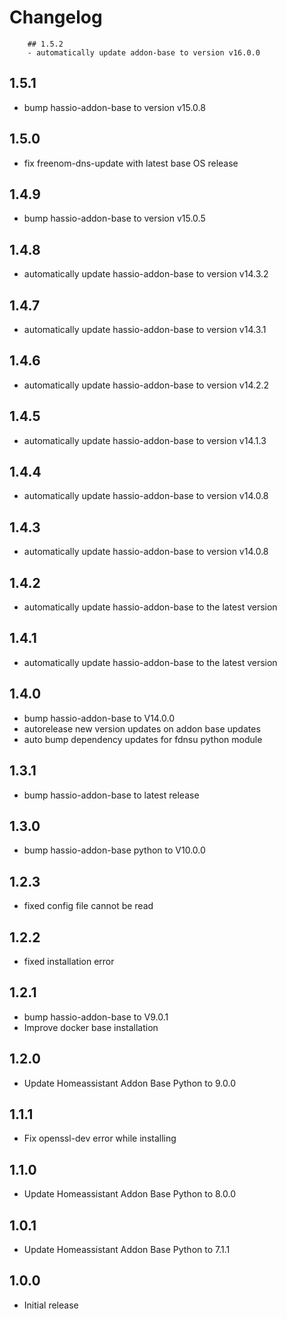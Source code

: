 # Changelog
        ## 1.5.2
        - automatically update addon-base to version v16.0.0
        
## 1.5.1
- bump hassio-addon-base to version v15.0.8

## 1.5.0
- fix freenom-dns-update with latest base OS release

## 1.4.9
- bump hassio-addon-base to version v15.0.5

## 1.4.8
- automatically update hassio-addon-base to version v14.3.2

## 1.4.7
- automatically update hassio-addon-base to version v14.3.1

## 1.4.6
- automatically update hassio-addon-base to version v14.2.2

## 1.4.5
- automatically update hassio-addon-base to version v14.1.3

## 1.4.4
- automatically update hassio-addon-base to version v14.0.8

## 1.4.3
- automatically update hassio-addon-base to version v14.0.8

## 1.4.2
- automatically update hassio-addon-base to the latest version

## 1.4.1
- automatically update hassio-addon-base to the latest version

## 1.4.0
- bump hassio-addon-base to V14.0.0
- autorelease new version updates on addon base updates
- auto bump dependency updates for fdnsu python module

## 1.3.1
- bump hassio-addon-base to latest release

## 1.3.0
- bump hassio-addon-base python to V10.0.0

## 1.2.3
- fixed config file cannot be read

## 1.2.2
- fixed installation error

## 1.2.1
- bump hassio-addon-base to V9.0.1
- Improve docker base installation

## 1.2.0
- Update Homeassistant Addon Base Python to 9.0.0

## 1.1.1
- Fix openssl-dev error while installing

## 1.1.0
- Update Homeassistant Addon Base Python to 8.0.0

## 1.0.1
- Update Homeassistant Addon Base Python to 7.1.1

## 1.0.0
- Initial release
